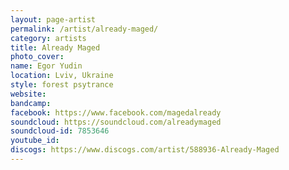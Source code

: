 ```yaml
---
layout: page-artist
permalink: /artist/already-maged/
category: artists
title: Already Maged
photo_cover: 
name: Egor Yudin
location: Lviv, Ukraine
style: forest psytrance
website: 
bandcamp: 
facebook: https://www.facebook.com/magedalready
soundcloud: https://soundcloud.com/alreadymaged
soundcloud-id: 7853646
youtube_id: 
discogs: https://www.discogs.com/artist/588936-Already-Maged
---
```

